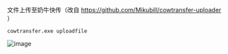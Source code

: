 文件上传至奶牛快传（改自 https://github.com/Mikubill/cowtransfer-uploader ）

```
cowtransfer.exe uploadfile
```

![image](https://user-images.githubusercontent.com/74412075/144414665-6749bcb1-4311-4082-bd6c-24ebfb45300b.png)
